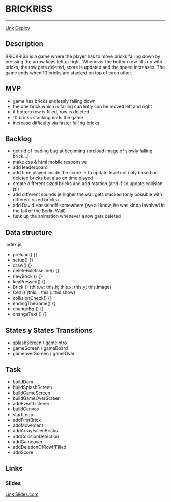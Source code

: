 # BRICKRISS
***
[Link Deploy](http://github.com)


## Description

BRICKRISS is a game where the player has to move bricks falling down by pressing the arrow keys left or right. Whenever the bottom row fills up with bricks, the row gets deleted, score is updated and the speed increases. The game ends when 10 bricks are stacked on top of each other.


## MVP

* game has bricks endlessly falling down
* the one brick which is falling currently can be moved left and right
* if bottom row is filled, row is deleted
* 10 bricks stacking ends the game
* increase difficulty via faster falling bricks


## Backlog

* get rid of loading bug at beginning (preload image of slowly falling brick...)
* make css & html mobile responsive
* add leaderboard
* add time played inside the score -> to update level not only based on deleted bricks but also on time played
* create different sized bricks and add rotation (and if so update collision js!)
* add different sounds je higher the wall gets stacked (only possible with different sized bricks)
* add David Hasselhoff somewhere (we all know, he was kinda involved in the fall of the Berlin Wall)
* funk up the animation whenever a row gets deleted


## Data structure

index.js
* preload() {}
* setup() {}
* draw() {}
* deleteFullBaseline() {}
* newBrick () {}
* keyPressed() {}
* Brick () {this.w; this.h; this.x; this.y; this.image}
* Cell () {this.i; this.j; this.show}
* collisionCheck() {}
* endingTheGame() {}
* changeBg () {}
* changeText () {}

## States y States Transitions

- splashScreen / gameIntro
- gameScreen / gameBoard
- gameoverScreen / gameOver


## Task

* buildDom
* buildSplashScreen
* buildGameScreen
* buildGameOverScreen
* addEventListener
* buildCanvas
* startLoop
* addFirstBrick
* addMovement
* addArrayFallenBricks
* addCollisionDetection
* addGameover
* addDeletionOfRowIfFilled
* addScore

## Links

### Slides
[Link Slides.com](http://slides.com)